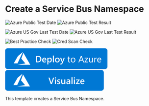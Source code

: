 # Create a Service Bus Namespace

![Azure Public Test Date](https://azurequickstartsservice.blob.core.windows.net/badges/101-servicebus-namespace/PublicLastTestDate.svg)
![Azure Public Test Result](https://azurequickstartsservice.blob.core.windows.net/badges/101-servicebus-namespace/PublicDeployment.svg)

![Azure US Gov Last Test Date](https://azurequickstartsservice.blob.core.windows.net/badges/101-servicebus-namespace/FairfaxLastTestDate.svg)
![Azure US Gov Last Test Result](https://azurequickstartsservice.blob.core.windows.net/badges/101-servicebus-namespace/FairfaxDeployment.svg)

![Best Practice Check](https://azurequickstartsservice.blob.core.windows.net/badges/101-servicebus-namespace/BestPracticeResult.svg)
![Cred Scan Check](https://azurequickstartsservice.blob.core.windows.net/badges/101-servicebus-namespace/CredScanResult.svg)

[![Deploy To Azure](https://raw.githubusercontent.com/Azure/azure-quickstart-templates/master/1-CONTRIBUTION-GUIDE/images/deploytoazure.svg?sanitize=true)]("https://portal.azure.com/#create/Microsoft.Template/uri/https%3A%2F%2Fraw.githubusercontent.com%2FAzure%2Fazure-quickstart-templates%2Fmaster%2F101-servicebus-namespace%2Fazuredeploy.json")
[![Visualize](https://raw.githubusercontent.com/Azure/azure-quickstart-templates/master/1-CONTRIBUTION-GUIDE/images/visualizebutton.svg?sanitize=true)]("http://armviz.io/#/?load=https%3A%2F%2Fraw.githubusercontent.com%2FAzure%2Fazure-quickstart-templates%2Fmaster%2F101-servicebus-namespace%2Fazuredeploy.json")

This template creates a Service Bus Namespace.
